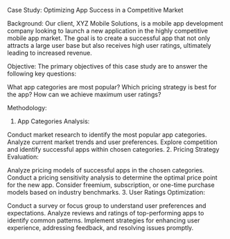 Case Study: Optimizing App Success in a Competitive Market

Background:
Our client, XYZ Mobile Solutions, is a mobile app development company looking to launch a new application in the highly competitive mobile app market. The goal is to create a successful app that not only attracts a large user base but also receives high user ratings, ultimately leading to increased revenue.

Objective:
The primary objectives of this case study are to answer the following key questions:

What app categories are most popular?
Which pricing strategy is best for the app?
How can we achieve maximum user ratings?

Methodology:

1. App Categories Analysis:

Conduct market research to identify the most popular app categories.
Analyze current market trends and user preferences.
Explore competition and identify successful apps within chosen categories.
2. Pricing Strategy Evaluation:

Analyze pricing models of successful apps in the chosen categories.
Conduct a pricing sensitivity analysis to determine the optimal price point for the new app.
Consider freemium, subscription, or one-time purchase models based on industry benchmarks.
3. User Ratings Optimization:

Conduct a survey or focus group to understand user preferences and expectations.
Analyze reviews and ratings of top-performing apps to identify common patterns.
Implement strategies for enhancing user experience, addressing feedback, and resolving issues promptly.
